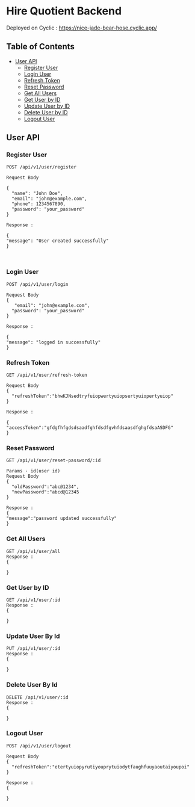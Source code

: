 # Hire Quotient Backend

Deployed on Cyclic : https://nice-jade-bear-hose.cyclic.app/

## Table of Contents

- [User API](#user-api)
  - [Register User](#register-user)
  - [Login User](#login-user)
  - [Refresh Token](#refresh-token)
  - [Reset Password](#reset-password)
  - [Get All Users](#get-all-users)
  - [Get User by ID](#get-user-by-id)
  - [Update User by ID](#update-user-by-id)
  - [Delete User by ID](#delete-user-by-id)
  - [Logout User](#logout-user)

## User API

### Register User

```http
POST /api/v1/user/register

Request Body

{
  "name": "John Doe",
  "email": "john@example.com",
  "phone": 1234567890,
  "password": "your_password"
}

Response :

{
"message": "User created successfully"
}



```

### Login User

```http
POST /api/v1/user/login

Request Body
{
   "email": "john@example.com",
  "password": "your_password"
}

Response :

{
"message": "logged in successfully"
}
```

### Refresh Token

```http
GET /api/v1/user/refresh-token

Request Body
{
  "refreshToken":"bhwKJNsedtryfuiopwertyuiopsertyuiopertyuiop"
}

Response :

{
"accessToken":"gfdgfhfgdsdsaadfghfdsdfgvhfdsaasdfghgfdsaASDFG"
}
```

### Reset Password

```http
GET /api/v1/user/reset-password/:id

Params - id(user id)
Request Body
{
  "oldPassword":"abc@1234",
  "newPassword":"abcd@12345
}

Response :
{
"message":"password updated successfully"
}
```

### Get All Users

```http
GET /api/v1/user/all
Response :
{

}
```

### Get User by ID

```http
GET /api/v1/user/:id
Response :
{

}
```

### Update User By Id

```http
PUT /api/v1/user/:id
Response :
{

}
```

### Delete User By Id

```http
DELETE /api/v1/user/:id
Response :
{

}
```

### Logout User

```http
POST /api/v1/user/logout

Request Body
{
  "refreshToken":"etertyuiopyrutiyouprytuiodytfaughfuuyaoutaiyoupoi"
}

Response :
{

}
```
